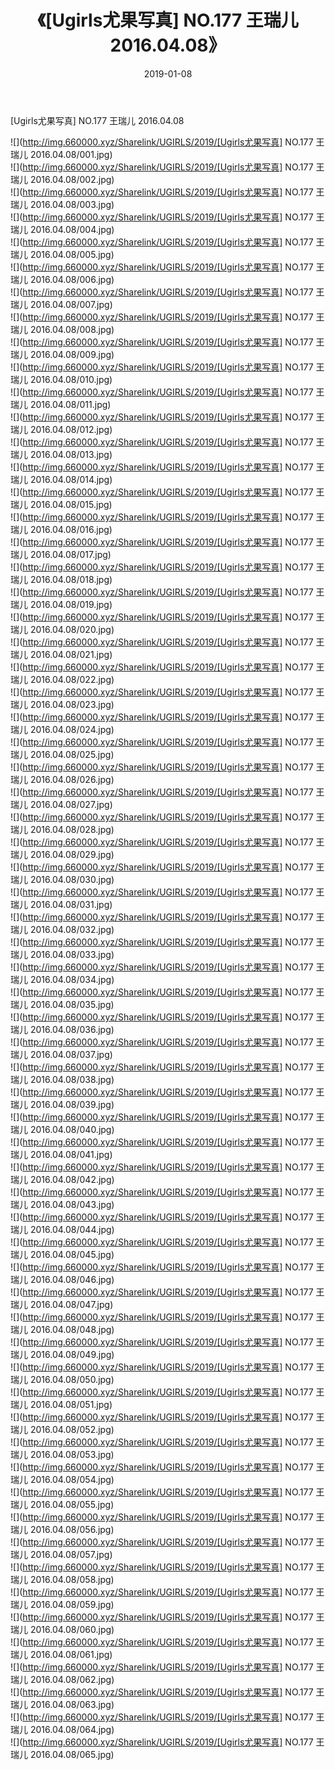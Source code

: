 ﻿---
layout: post
title:  《[Ugirls尤果写真] NO.177 王瑞儿 2016.04.08》
date:   2019-01-08
img: http://img.660000.xyz/Sharelink/UGIRLS/2019/[Ugirls尤果写真] NO.177 王瑞儿 2016.04.08/000.jpg
categories: [美女, 清纯, 唯美]
---

[Ugirls尤果写真] NO.177 王瑞儿 2016.04.08

 ![](http://img.660000.xyz/Sharelink/UGIRLS/2019/[Ugirls尤果写真] NO.177 王瑞儿 2016.04.08/001.jpg) <br>![](http://img.660000.xyz/Sharelink/UGIRLS/2019/[Ugirls尤果写真] NO.177 王瑞儿 2016.04.08/002.jpg) <br>![](http://img.660000.xyz/Sharelink/UGIRLS/2019/[Ugirls尤果写真] NO.177 王瑞儿 2016.04.08/003.jpg) <br>![](http://img.660000.xyz/Sharelink/UGIRLS/2019/[Ugirls尤果写真] NO.177 王瑞儿 2016.04.08/004.jpg) <br>![](http://img.660000.xyz/Sharelink/UGIRLS/2019/[Ugirls尤果写真] NO.177 王瑞儿 2016.04.08/005.jpg) <br>![](http://img.660000.xyz/Sharelink/UGIRLS/2019/[Ugirls尤果写真] NO.177 王瑞儿 2016.04.08/006.jpg) <br>![](http://img.660000.xyz/Sharelink/UGIRLS/2019/[Ugirls尤果写真] NO.177 王瑞儿 2016.04.08/007.jpg) <br>![](http://img.660000.xyz/Sharelink/UGIRLS/2019/[Ugirls尤果写真] NO.177 王瑞儿 2016.04.08/008.jpg) <br>![](http://img.660000.xyz/Sharelink/UGIRLS/2019/[Ugirls尤果写真] NO.177 王瑞儿 2016.04.08/009.jpg) <br>![](http://img.660000.xyz/Sharelink/UGIRLS/2019/[Ugirls尤果写真] NO.177 王瑞儿 2016.04.08/010.jpg) <br>![](http://img.660000.xyz/Sharelink/UGIRLS/2019/[Ugirls尤果写真] NO.177 王瑞儿 2016.04.08/011.jpg) <br>![](http://img.660000.xyz/Sharelink/UGIRLS/2019/[Ugirls尤果写真] NO.177 王瑞儿 2016.04.08/012.jpg) <br>![](http://img.660000.xyz/Sharelink/UGIRLS/2019/[Ugirls尤果写真] NO.177 王瑞儿 2016.04.08/013.jpg) <br>![](http://img.660000.xyz/Sharelink/UGIRLS/2019/[Ugirls尤果写真] NO.177 王瑞儿 2016.04.08/014.jpg) <br>![](http://img.660000.xyz/Sharelink/UGIRLS/2019/[Ugirls尤果写真] NO.177 王瑞儿 2016.04.08/015.jpg) <br>![](http://img.660000.xyz/Sharelink/UGIRLS/2019/[Ugirls尤果写真] NO.177 王瑞儿 2016.04.08/016.jpg) <br>![](http://img.660000.xyz/Sharelink/UGIRLS/2019/[Ugirls尤果写真] NO.177 王瑞儿 2016.04.08/017.jpg) <br>![](http://img.660000.xyz/Sharelink/UGIRLS/2019/[Ugirls尤果写真] NO.177 王瑞儿 2016.04.08/018.jpg) <br>![](http://img.660000.xyz/Sharelink/UGIRLS/2019/[Ugirls尤果写真] NO.177 王瑞儿 2016.04.08/019.jpg) <br>![](http://img.660000.xyz/Sharelink/UGIRLS/2019/[Ugirls尤果写真] NO.177 王瑞儿 2016.04.08/020.jpg) <br>![](http://img.660000.xyz/Sharelink/UGIRLS/2019/[Ugirls尤果写真] NO.177 王瑞儿 2016.04.08/021.jpg) <br>![](http://img.660000.xyz/Sharelink/UGIRLS/2019/[Ugirls尤果写真] NO.177 王瑞儿 2016.04.08/022.jpg) <br>![](http://img.660000.xyz/Sharelink/UGIRLS/2019/[Ugirls尤果写真] NO.177 王瑞儿 2016.04.08/023.jpg) <br>![](http://img.660000.xyz/Sharelink/UGIRLS/2019/[Ugirls尤果写真] NO.177 王瑞儿 2016.04.08/024.jpg) <br>![](http://img.660000.xyz/Sharelink/UGIRLS/2019/[Ugirls尤果写真] NO.177 王瑞儿 2016.04.08/025.jpg) <br>![](http://img.660000.xyz/Sharelink/UGIRLS/2019/[Ugirls尤果写真] NO.177 王瑞儿 2016.04.08/026.jpg) <br>![](http://img.660000.xyz/Sharelink/UGIRLS/2019/[Ugirls尤果写真] NO.177 王瑞儿 2016.04.08/027.jpg) <br>![](http://img.660000.xyz/Sharelink/UGIRLS/2019/[Ugirls尤果写真] NO.177 王瑞儿 2016.04.08/028.jpg) <br>![](http://img.660000.xyz/Sharelink/UGIRLS/2019/[Ugirls尤果写真] NO.177 王瑞儿 2016.04.08/029.jpg) <br>![](http://img.660000.xyz/Sharelink/UGIRLS/2019/[Ugirls尤果写真] NO.177 王瑞儿 2016.04.08/030.jpg) <br>![](http://img.660000.xyz/Sharelink/UGIRLS/2019/[Ugirls尤果写真] NO.177 王瑞儿 2016.04.08/031.jpg) <br>![](http://img.660000.xyz/Sharelink/UGIRLS/2019/[Ugirls尤果写真] NO.177 王瑞儿 2016.04.08/032.jpg) <br>![](http://img.660000.xyz/Sharelink/UGIRLS/2019/[Ugirls尤果写真] NO.177 王瑞儿 2016.04.08/033.jpg) <br>![](http://img.660000.xyz/Sharelink/UGIRLS/2019/[Ugirls尤果写真] NO.177 王瑞儿 2016.04.08/034.jpg) <br>![](http://img.660000.xyz/Sharelink/UGIRLS/2019/[Ugirls尤果写真] NO.177 王瑞儿 2016.04.08/035.jpg) <br>![](http://img.660000.xyz/Sharelink/UGIRLS/2019/[Ugirls尤果写真] NO.177 王瑞儿 2016.04.08/036.jpg) <br>![](http://img.660000.xyz/Sharelink/UGIRLS/2019/[Ugirls尤果写真] NO.177 王瑞儿 2016.04.08/037.jpg) <br>![](http://img.660000.xyz/Sharelink/UGIRLS/2019/[Ugirls尤果写真] NO.177 王瑞儿 2016.04.08/038.jpg) <br>![](http://img.660000.xyz/Sharelink/UGIRLS/2019/[Ugirls尤果写真] NO.177 王瑞儿 2016.04.08/039.jpg) <br>![](http://img.660000.xyz/Sharelink/UGIRLS/2019/[Ugirls尤果写真] NO.177 王瑞儿 2016.04.08/040.jpg) <br>![](http://img.660000.xyz/Sharelink/UGIRLS/2019/[Ugirls尤果写真] NO.177 王瑞儿 2016.04.08/041.jpg) <br>![](http://img.660000.xyz/Sharelink/UGIRLS/2019/[Ugirls尤果写真] NO.177 王瑞儿 2016.04.08/042.jpg) <br>![](http://img.660000.xyz/Sharelink/UGIRLS/2019/[Ugirls尤果写真] NO.177 王瑞儿 2016.04.08/043.jpg) <br>![](http://img.660000.xyz/Sharelink/UGIRLS/2019/[Ugirls尤果写真] NO.177 王瑞儿 2016.04.08/044.jpg) <br>![](http://img.660000.xyz/Sharelink/UGIRLS/2019/[Ugirls尤果写真] NO.177 王瑞儿 2016.04.08/045.jpg) <br>![](http://img.660000.xyz/Sharelink/UGIRLS/2019/[Ugirls尤果写真] NO.177 王瑞儿 2016.04.08/046.jpg) <br>![](http://img.660000.xyz/Sharelink/UGIRLS/2019/[Ugirls尤果写真] NO.177 王瑞儿 2016.04.08/047.jpg) <br>![](http://img.660000.xyz/Sharelink/UGIRLS/2019/[Ugirls尤果写真] NO.177 王瑞儿 2016.04.08/048.jpg) <br>![](http://img.660000.xyz/Sharelink/UGIRLS/2019/[Ugirls尤果写真] NO.177 王瑞儿 2016.04.08/049.jpg) <br>![](http://img.660000.xyz/Sharelink/UGIRLS/2019/[Ugirls尤果写真] NO.177 王瑞儿 2016.04.08/050.jpg) <br>![](http://img.660000.xyz/Sharelink/UGIRLS/2019/[Ugirls尤果写真] NO.177 王瑞儿 2016.04.08/051.jpg) <br>![](http://img.660000.xyz/Sharelink/UGIRLS/2019/[Ugirls尤果写真] NO.177 王瑞儿 2016.04.08/052.jpg) <br>![](http://img.660000.xyz/Sharelink/UGIRLS/2019/[Ugirls尤果写真] NO.177 王瑞儿 2016.04.08/053.jpg) <br>![](http://img.660000.xyz/Sharelink/UGIRLS/2019/[Ugirls尤果写真] NO.177 王瑞儿 2016.04.08/054.jpg) <br>![](http://img.660000.xyz/Sharelink/UGIRLS/2019/[Ugirls尤果写真] NO.177 王瑞儿 2016.04.08/055.jpg) <br>![](http://img.660000.xyz/Sharelink/UGIRLS/2019/[Ugirls尤果写真] NO.177 王瑞儿 2016.04.08/056.jpg) <br>![](http://img.660000.xyz/Sharelink/UGIRLS/2019/[Ugirls尤果写真] NO.177 王瑞儿 2016.04.08/057.jpg) <br>![](http://img.660000.xyz/Sharelink/UGIRLS/2019/[Ugirls尤果写真] NO.177 王瑞儿 2016.04.08/058.jpg) <br>![](http://img.660000.xyz/Sharelink/UGIRLS/2019/[Ugirls尤果写真] NO.177 王瑞儿 2016.04.08/059.jpg) <br>![](http://img.660000.xyz/Sharelink/UGIRLS/2019/[Ugirls尤果写真] NO.177 王瑞儿 2016.04.08/060.jpg) <br>![](http://img.660000.xyz/Sharelink/UGIRLS/2019/[Ugirls尤果写真] NO.177 王瑞儿 2016.04.08/061.jpg) <br>![](http://img.660000.xyz/Sharelink/UGIRLS/2019/[Ugirls尤果写真] NO.177 王瑞儿 2016.04.08/062.jpg) <br>![](http://img.660000.xyz/Sharelink/UGIRLS/2019/[Ugirls尤果写真] NO.177 王瑞儿 2016.04.08/063.jpg) <br>![](http://img.660000.xyz/Sharelink/UGIRLS/2019/[Ugirls尤果写真] NO.177 王瑞儿 2016.04.08/064.jpg) <br>![](http://img.660000.xyz/Sharelink/UGIRLS/2019/[Ugirls尤果写真] NO.177 王瑞儿 2016.04.08/065.jpg) <br>
